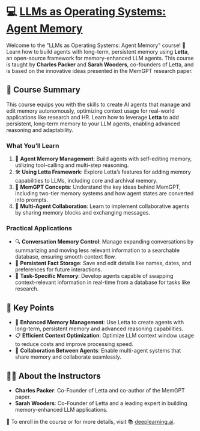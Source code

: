 # 💻 [LLMs as Operating Systems: Agent Memory](https://www.deeplearning.ai/short-courses/llms-as-operating-systems-agent-memory/)

Welcome to the "LLMs as Operating Systems: Agent Memory" course! 🧠 Learn how to build agents with long-term, persistent memory using **Letta**, an open-source framework for memory-enhanced LLM agents. This course is taught by **Charles Packer** and **Sarah Wooders**, co-founders of Letta, and is based on the innovative ideas presented in the MemGPT research paper.

## 📘 Course Summary
This course equips you with the skills to create AI agents that manage and edit memory autonomously, optimizing context usage for real-world applications like research and HR. Learn how to leverage **Letta** to add persistent, long-term memory to your LLM agents, enabling advanced reasoning and adaptability.

### **What You’ll Learn**
1. 🔄 **Agent Memory Management**: Build agents with self-editing memory, utilizing tool-calling and multi-step reasoning.
2. 🛠️ **Using Letta Framework**: Explore Letta’s features for adding memory capabilities to LLMs, including core and archival memory.
3. 🧩 **MemGPT Concepts**: Understand the key ideas behind MemGPT, including two-tier memory systems and how agent states are converted into prompts.
4. 🤝 **Multi-Agent Collaboration**: Learn to implement collaborative agents by sharing memory blocks and exchanging messages.

### **Practical Applications**
- 🔍 **Conversation Memory Control**: Manage expanding conversations by summarizing and moving less relevant information to a searchable database, ensuring smooth context flow.
- 📂 **Persistent Fact Storage**: Save and edit details like names, dates, and preferences for future interactions.
- 📑 **Task-Specific Memory**: Develop agents capable of swapping context-relevant information in real-time from a database for tasks like research.

## 🔑 Key Points
- 🧠 **Enhanced Memory Management**: Use Letta to create agents with long-term, persistent memory and advanced reasoning capabilities.
- 📋 **Efficient Context Optimization**: Optimize LLM context window usage to reduce costs and improve processing speed.
- 🤖 **Collaboration Between Agents**: Enable multi-agent systems that share memory and collaborate seamlessly.

## 👨‍🏫 About the Instructors
- **Charles Packer**: Co-Founder of Letta and co-author of the MemGPT paper.  
- **Sarah Wooders**: Co-Founder of Letta and a leading expert in building memory-enhanced LLM applications.

🔗 To enroll in the course or for more details, visit 📚 [deeplearning.ai](https://www.deeplearning.ai/short-courses/).
